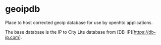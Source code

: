 # geoipdb
Place to host corrected geoip database for use by openhtc applications.

The base database is the IP to City Lite database from [DB-IP][https://db-ip.com].
